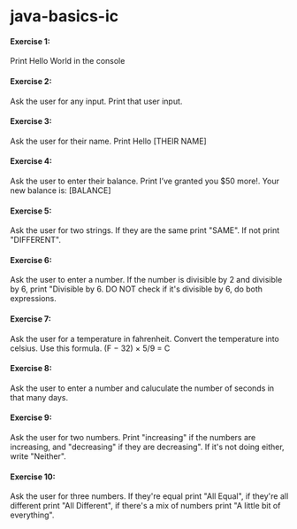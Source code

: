 # java-basics-ic

####  Exercise 1:
Print Hello World in the console

#### Exercise 2:
Ask the user for any input. Print that user input.

####  Exercise 3:
Ask the user for their name. Print Hello [THEIR NAME]

####  Exercise 4:
Ask the user to enter their balance. Print I’ve granted you $50 more!. Your new balance is: [BALANCE]

####  Exercise 5:
Ask the user for two strings. If they are the same print "SAME". If not print "DIFFERENT".

####  Exercise 6:
Ask the user to enter a number. If the number is divisible by 2 and divisible by 6, print "Divisible by 6. DO NOT check if it's divisible by 6, do both expressions.

####  Exercise 7:
Ask the user for a temperature in fahrenheit. Convert the temperature into celsius. Use this formula. (F − 32) × 5/9 = C

####  Exercise 8:
Ask the user to enter a number and caluculate the number of seconds in that many days.

####  Exercise 9:
Ask the user for two numbers. Print "increasing" if the numbers are increasing, and "decreasing" if they are decreasing". If it's not doing either, write "Neither".

####  Exercise 10:
Ask the user for three numbers. If they're equal print "All Equal", if they're all different print "All Different", if there's a mix of numbers print "A little bit of everything".
